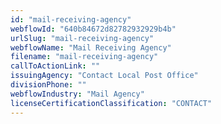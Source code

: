 ```yaml
---
id: "mail-receiving-agency"
webflowId: "640b84672d82782932929b4b"
urlSlug: "mail-receiving-agency"
webflowName: "Mail Receiving Agency"
filename: "mail-receiving-agency"
callToActionLink: ""
issuingAgency: "Contact Local Post Office"
divisionPhone: ""
webflowIndustry: "Mail Agency"
licenseCertificationClassification: "CONTACT"
---
```

